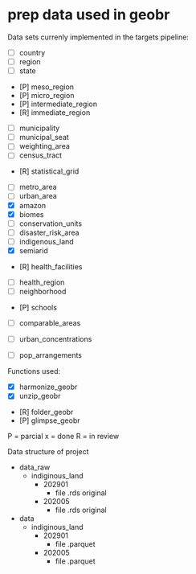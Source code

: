 # prep data used in geobr

Data sets currenly implemented in the targets pipeline:

- [ ] country
- [ ] region
- [ ] state
- [P] meso_region
- [P] micro_region
- [P] intermediate_region
- [R] immediate_region
- [ ] municipality
- [ ] municipal_seat
- [ ] weighting_area
- [ ] census_tract
- [R] statistical_grid
- [ ] metro_area
- [ ] urban_area
- [x] amazon
- [x] biomes
- [ ] conservation_units
- [ ] disaster_risk_area
- [ ] indigenous_land
- [x] semiarid
- [R] health_facilities
- [ ] health_region
- [ ] neighborhood
- [P] schools
- [ ] comparable_areas
- [ ] urban_concentrations
- [ ] pop_arrangements


Functions used:
- [x] harmonize_geobr
- [x] unzip_geobr
- [R] folder_geobr
- [P] glimpse_geobr

P = parcial
x = done
R = in review

Data structure of project

-	data_raw
    - indiginous_land
      - 202901
        - file .rds original
      - 202005
        - file .rds original
-	data
    - indiginous_land
      - 202901
        - file .parquet
      - 202005
        - file .parquet